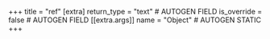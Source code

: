 +++
title = "ref"
[extra]
return_type = "text" # AUTOGEN FIELD
is_override = false # AUTOGEN FIELD
[[extra.args]]
name = "Object" # AUTOGEN STATIC
+++